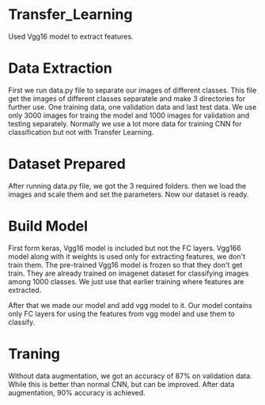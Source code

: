 # Transfer_Learning
Used Vgg16 model to extract features.

# Data Extraction
First we run data.py file to separate our images of different classes. 
This file get the images of different classes separatele and make 3 directories for further use.
One training data, one validation data and last test data. We use only 3000 images for traing the model and 1000 images for validation and testing separately.
Normally we use a lot more data for training CNN for classification but not with Transfer Learning.

# Dataset Prepared
After running data.py file, we got the 3 required folders. 
then we load the images and scale them and set the parameters.
Now our dataset is ready.

# Build Model
First form keras, Vgg16 model is included but not the FC layers.
Vgg166 model along with it weights is used only for extracting features, we don't train them.
The pre-trained Vgg16 model is frozen so that they don't get train. They are already trained on imagenet dataset for classifying images among 1000 classes.
We just use that earlier training where features are extracted.

After that we made our model and add vgg model to it. Our model contains only FC layers for using the features from vgg model and use them to classify.

# Traning
Without data augmentation, we got an accuracy of 87% on validation data.
While this is better than normal CNN, but can be improved.
After data augmentation, 90% accuracy is achieved.
